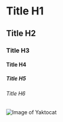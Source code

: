 # Title H1
## Title H2
### Title H3
#### Title H4
##### Title H5
###### Title H6

![Image of Yaktocat](https://octodex.github.com/images/yaktocat.png)
